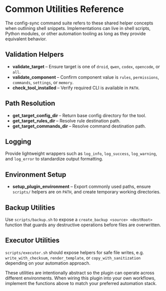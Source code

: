 # Common Utilities Reference

The config-sync command suite refers to these shared helper concepts when outlining shell snippets. Implementations can live in shell scripts, Python modules, or other automation tooling as long as they provide equivalent behavior.

## Validation Helpers

- **validate_target <name>** – Ensure target is one of `droid`, `qwen`, `codex`, `opencode`, or `all`.
- **validate_component <name>** – Confirm component value is `rules`, `permissions`, `commands`, `settings`, or `memory`.
- **check_tool_installed <name>** – Verify required CLI is available in `PATH`.

## Path Resolution

- **get_target_config_dir <tool>** – Return base config directory for the tool.
- **get_target_rules_dir <tool>** – Resolve rule destination path.
- **get_target_commands_dir <tool>** – Resolve command destination path.

## Logging

Provide lightweight wrappers such as `log_info`, `log_success`, `log_warning`, and `log_error` to standardize output formatting.

## Environment Setup

- **setup_plugin_environment** – Export commonly used paths, ensure `scripts/` helpers are on `PATH`, and create temporary working directories.

## Backup Utilities

Use `scripts/backup.sh` to expose a `create_backup <source> <destRoot>` function that guards any destructive operations before files are overwritten.

## Executor Utilities

`scripts/executor.sh` should expose helpers for safe file writes, e.g. `write_with_checksum`, `render_template`, or `copy_with_sanitization` depending on your automation approach.

These utilities are intentionally abstract so the plugin can operate across different environments. When wiring this plugin into your own workflows, implement the functions above to match your preferred automation stack.

